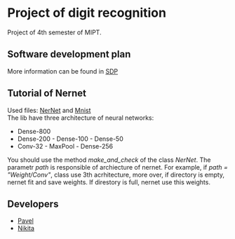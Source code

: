 # Project of digit recognition
Project of 4th semester of MIPT.

## Software development plan
More information can be found in [SDP][]

## Tutorial of Nernet
Used files: [NerNet][] and [Mnist][]  
The lib have three architecture of neural networks:  
* Dense-800
* Dense-200 - Dense-100 - Dense-50
* Conv-32 - MaxPool - Dense-256

You should use the method *_make_and_check_* of the class *_NerNet_*. The parametr _path_ is responsible of archiecture of nernet. For example, if _path = "Weight/Conv"_, class use 3th acrhitecture, more over, if directory is empty, nernet fit and save weights. If direstory is full, nernet use this weights.  

## Developers

* [Pavel][]    
* [Nikita][]

[SDP]: ./SDP/SDP.pdf
[NerNet]: ./Ver1.0/NerNet.py
[Mnist]: ./Ver1.0/mnist.py
[Pavel]: https://github.com/PaulZakharov
[Nikita]: https://github.com/Tismoney
